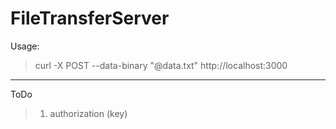 # FileTransferServer

Usage:
>	curl -X POST --data-binary "@data.txt" http://localhost:3000

<hr>

 ToDo
>	1. authorization (key)
